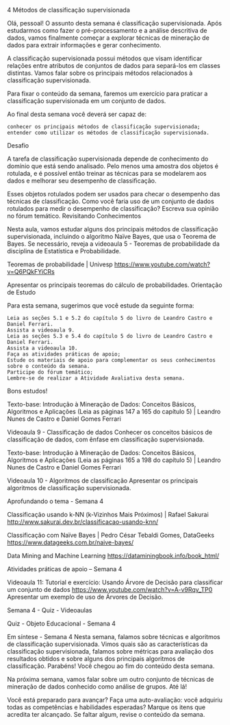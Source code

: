4 Métodos de classificação supervisionada

Olá, pessoal! O assunto desta semana é classificação supervisionada. Após estudarmos como fazer o pré-processamento e a análise descritiva de dados, vamos finalmente começar a explorar técnicas de mineração de dados para extrair informações e gerar conhecimento.

A classificação supervisionada possui métodos que visam identificar relações entre atributos de conjuntos de dados para separá-los em classes distintas. Vamos falar sobre os principais métodos relacionados à classificação supervisionada.

Para fixar o conteúdo da semana, faremos um exercício para praticar a classificação supervisionada em um conjunto de dados.

Ao final desta semana você deverá ser capaz de:

    conhecer os principais métodos de classificação supervisionada;
    entender como utilizar os métodos de classificação supervisionada.

Desafio

A tarefa de classificação supervisionada depende de conhecimento do domínio que está sendo analisado. Pelo menos uma amostra dos objetos é rotulada, e é possível então treinar as técnicas para se modelarem aos dados e melhorar seu desempenho de classificação.

Esses objetos rotulados podem ser usados para checar o desempenho das técnicas de classificação. Como você faria uso de um conjunto de dados rotulados para medir o desempenho de classificação? Escreva sua opinião no fórum temático.
Revisitando Conhecimentos

Nesta aula, vamos estudar alguns dos principais métodos de classificação supervisionada, incluindo o algoritmo Naïve Bayes, que usa o Teorema de Bayes. Se necessário, reveja a videoaula 5 - Teoremas de probabilidade da disciplina de Estatística e Probabilidade.

Teoremas de probabilidade | Univesp
https://www.youtube.com/watch?v=Q6PQkFYiCRs

Apresentar os principais teoremas do cálculo de probabilidades.
Orientação de Estudo

Para esta semana, sugerimos que você estude da seguinte forma:

    Leia as seções 5.1 e 5.2 do capítulo 5 do livro de Leandro Castro e Daniel Ferrari.
    Assista a videoaula 9.
    Leia as seções 5.3 e 5.4 do capítulo 5 do livro de Leandro Castro e Daniel Ferrari.
    Assista a videoaula 10.
    Faça as atividades práticas de apoio;
    Estude os materiais de apoio para complementar os seus conhecimentos sobre o conteúdo da semana.
    Participe do fórum temático;
    Lembre-se de realizar a Atividade Avaliativa desta semana.

Bons estudos!

Texto-base: Introdução à Mineração de Dados: Conceitos Básicos, Algoritmos e Aplicações (Leia as páginas 147 a 165 do capítulo 5) | Leandro Nunes de Castro e Daniel Gomes Ferrari

Videoaula 9 - Classificação de dados 
Conhecer os conceitos básicos de classificação de dados, com ênfase em classificação supervisionada.

Texto-base: Introdução à Mineração de Dados: Conceitos Básicos, Algoritmos e Aplicações (Leia as páginas 165 a 198 do capítulo 5) | Leandro Nunes de Castro e Daniel Gomes Ferrari

Videoaula 10 - Algoritmos de classificação 
Apresentar os principais algoritmos de classificação supervisionada.


Aprofundando o tema - Semana 4 

Classificação usando k-NN (k-Vizinhos Mais Próximos) | Rafael Sakurai
http://www.sakurai.dev.br/classificacao-usando-knn/

Classificação com Naïve Bayes | Pedro César Tebaldi Gomes, DataGeeks
https://www.datageeks.com.br/naive-bayes/

Data Mining and Machine Learning
https://dataminingbook.info/book_html/

Atividades práticas de apoio – Semana 4 


Videoaula 11: Tutorial e exercício: Usando Árvore de Decisão para classificar um conjunto de dados
https://www.youtube.com/watch?v=A-v9Rqv_TP0
Apresentar um exemplo de uso de Árvores de Decisão.


Semana 4 - Quiz - Videoaulas


Quiz - Objeto Educacional - Semana 4


Em síntese - Semana 4 
Nesta semana, falamos sobre técnicas e algoritmos de classificação supervisionada. Vimos quais são as características da classificação supervisionada, falamos sobre métricas para avaliação dos resultados obtidos e sobre alguns dos principais algoritmos de classificação.
Parabéns! Você chegou ao fim do conteúdo desta semana.

Na próxima semana, vamos falar sobre um outro conjunto de técnicas de mineração de dados conhecido como análise de grupos. Até lá!

Você está preparado para avançar? Faça uma auto-avaliação: você adquiriu todas as competências e habilidades esperadas? Marque os itens que acredita ter alcançado. Se faltar algum, revise o conteúdo da semana.




